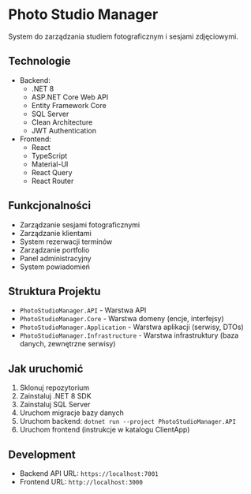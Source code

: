 # Photo Studio Manager

System do zarządzania studiem fotograficznym i sesjami zdjęciowymi.

## Technologie
- Backend:
  - .NET 8
  - ASP.NET Core Web API
  - Entity Framework Core
  - SQL Server
  - Clean Architecture
  - JWT Authentication
- Frontend:
  - React
  - TypeScript
  - Material-UI
  - React Query
  - React Router

## Funkcjonalności
- Zarządzanie sesjami fotograficznymi
- Zarządzanie klientami
- System rezerwacji terminów
- Zarządzanie portfolio
- Panel administracyjny
- System powiadomień

## Struktura Projektu
- `PhotoStudioManager.API` - Warstwa API
- `PhotoStudioManager.Core` - Warstwa domeny (encje, interfejsy)
- `PhotoStudioManager.Application` - Warstwa aplikacji (serwisy, DTOs)
- `PhotoStudioManager.Infrastructure` - Warstwa infrastruktury (baza danych, zewnętrzne serwisy)

## Jak uruchomić
1. Sklonuj repozytorium
2. Zainstaluj .NET 8 SDK
3. Zainstaluj SQL Server
4. Uruchom migracje bazy danych
5. Uruchom backend: `dotnet run --project PhotoStudioManager.API`
6. Uruchom frontend (instrukcje w katalogu ClientApp)

## Development
- Backend API URL: `https://localhost:7001`
- Frontend URL: `http://localhost:3000`
